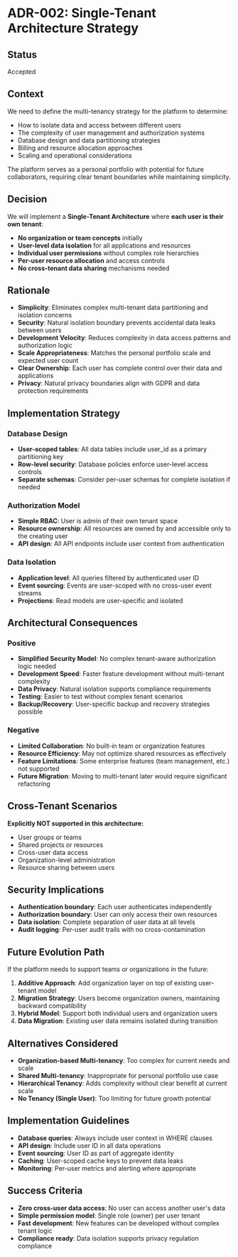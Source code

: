 # ADR-002: Single-Tenant Architecture Strategy

## Status

Accepted

## Context

We need to define the multi-tenancy strategy for the platform to determine:

- How to isolate data and access between different users
- The complexity of user management and authorization systems
- Database design and data partitioning strategies
- Billing and resource allocation approaches
- Scaling and operational considerations

The platform serves as a personal portfolio with potential for future collaborators, requiring clear tenant boundaries while maintaining simplicity.

## Decision

We will implement a **Single-Tenant Architecture** where **each user is their own tenant**:

- **No organization or team concepts** initially
- **User-level data isolation** for all applications and resources
- **Individual user permissions** without complex role hierarchies
- **Per-user resource allocation** and access controls
- **No cross-tenant data sharing** mechanisms needed

## Rationale

- **Simplicity**: Eliminates complex multi-tenant data partitioning and isolation concerns
- **Security**: Natural isolation boundary prevents accidental data leaks between users
- **Development Velocity**: Reduces complexity in data access patterns and authorization logic
- **Scale Appropriateness**: Matches the personal portfolio scale and expected user count
- **Clear Ownership**: Each user has complete control over their data and applications
- **Privacy**: Natural privacy boundaries align with GDPR and data protection requirements

## Implementation Strategy

### Database Design

- **User-scoped tables**: All data tables include user_id as a primary partitioning key
- **Row-level security**: Database policies enforce user-level access controls
- **Separate schemas**: Consider per-user schemas for complete isolation if needed

### Authorization Model

- **Simple RBAC**: User is admin of their own tenant space
- **Resource ownership**: All resources are owned by and accessible only to the creating user
- **API design**: All API endpoints include user context from authentication

### Data Isolation

- **Application level**: All queries filtered by authenticated user ID
- **Event sourcing**: Events are user-scoped with no cross-user event streams
- **Projections**: Read models are user-specific and isolated

## Architectural Consequences

### Positive

- **Simplified Security Model**: No complex tenant-aware authorization logic needed
- **Development Speed**: Faster feature development without multi-tenant complexity
- **Data Privacy**: Natural isolation supports compliance requirements
- **Testing**: Easier to test without complex tenant scenarios
- **Backup/Recovery**: User-specific backup and recovery strategies possible

### Negative

- **Limited Collaboration**: No built-in team or organization features
- **Resource Efficiency**: May not optimize shared resources as effectively
- **Feature Limitations**: Some enterprise features (team management, etc.) not supported
- **Future Migration**: Moving to multi-tenant later would require significant refactoring

## Cross-Tenant Scenarios

**Explicitly NOT supported in this architecture:**

- User groups or teams
- Shared projects or resources
- Cross-user data access
- Organization-level administration
- Resource sharing between users

## Security Implications

- **Authentication boundary**: Each user authenticates independently
- **Authorization boundary**: User can only access their own resources
- **Data isolation**: Complete separation of user data at all levels
- **Audit logging**: Per-user audit trails with no cross-contamination

## Future Evolution Path

If the platform needs to support teams or organizations in the future:

1. **Additive Approach**: Add organization layer on top of existing user-tenant model
2. **Migration Strategy**: Users become organization owners, maintaining backward compatibility
3. **Hybrid Model**: Support both individual users and organization users
4. **Data Migration**: Existing user data remains isolated during transition

## Alternatives Considered

- **Organization-based Multi-tenancy**: Too complex for current needs and scale
- **Shared Multi-tenancy**: Inappropriate for personal portfolio use case
- **Hierarchical Tenancy**: Adds complexity without clear benefit at current scale
- **No Tenancy (Single User)**: Too limiting for future growth potential

## Implementation Guidelines

- **Database queries**: Always include user context in WHERE clauses
- **API design**: Include user ID in all data operations
- **Event sourcing**: User ID as part of aggregate identity
- **Caching**: User-scoped cache keys to prevent data leaks
- **Monitoring**: Per-user metrics and alerting where appropriate

## Success Criteria

- **Zero cross-user data access**: No user can access another user's data
- **Simple permission model**: Single role (owner) per user tenant
- **Fast development**: New features can be developed without complex tenant logic
- **Compliance ready**: Data isolation supports privacy regulation compliance
